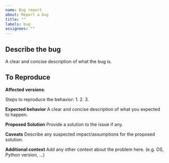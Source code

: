 ```yaml
---
name: Bug report
about: Report a bug
title: ""
labels: bug
assignees: ""
---
```


<!-- Provide a general summary of the issue in the Title above.
Before opening the issue, please check that there isn't another issue addressing the same problem already created -->

## Describe the bug 
A clear and concise description of what the bug is.

## To Reproduce
**Affected versions**:

Steps to reproduce the behavior:
1. 
2. 
3.

**Expected behavior**
A clear and concise description of what you expected to happen.

**Proposed Solution**
Provide a solution to the issue if any.

**Caveats**
Describe any suspected impact/assumptions for the proposed solution.

**Additional context**
Add any other context about the problem here. (e.g. OS, Python version, ...)
